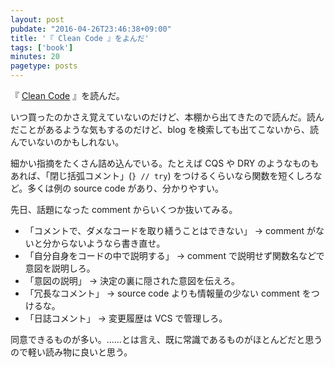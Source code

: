 ```yaml
---
layout: post
pubdate: "2016-04-26T23:46:38+09:00"
title: '『 Clean Code 』をよんだ'
tags: ['book']
minutes: 20
pagetype: posts
---
```

『 [Clean Code](http://www.amazon.co.jp/dp/4048676881) 』を読んだ。

いつ買ったのかさえ覚えていないのだけど、本棚から出てきたので読んだ。読んだことがあるような気もするのだけど、blog を検索しても出てこないから、読んでいないのかもしれない。

細かい指摘をたくさん詰め込んでいる。たとえば CQS や DRY のようなものもあれば、「閉じ括弧コメント」(`} // try`) をつけるくらいなら関数を短くしろなど。多くは例の source code があり、分かりやすい。

先日、話題になった comment からいくつか抜いてみる。

- 「コメントで、ダメなコードを取り繕うことはできない」 → comment がないと分からないようなら書き直せ。
- 「自分自身をコードの中で説明する」 → comment で説明せず関数名などで意図を説明しろ。
- 「意図の説明」 → 決定の裏に隠された意図を伝えろ。
- 「冗長なコメント」 → source code よりも情報量の少ない comment をつけるな。
- 「日誌コメント」 → 変更履歴は VCS で管理しろ。

同意できるものが多い。……とは言え、既に常識であるものがほとんどだと思うので軽い読み物に良いと思う。
